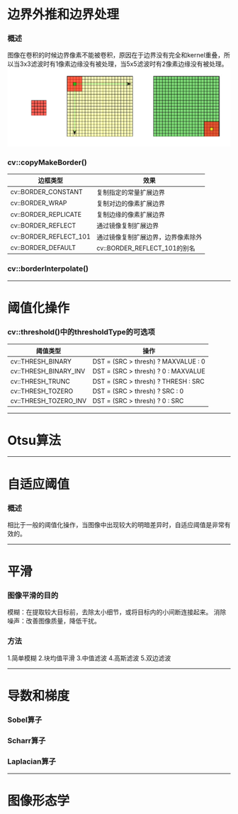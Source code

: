 # 边界外推和边界处理
### 概述
图像在卷积的时候边界像素不能被卷积，原因在于边界没有完全和kernel重叠，所以当3x3滤波时有1像素边缘没有被处理，当5x5滤波时有2像素边缘没有被处理。
![image](https://github.com/Otto-Xu/MyCodeRepository/blob/master/OpenCv/LearningOpenCv3/10.%20Filters%20and%20Convolution/%E8%BE%B9%E7%BC%98%E5%A4%96%E6%8E%A8.png)
### cv::copyMakeBorder()
边框类型|效果
----|----
cv::BORDER_CONSTANT|复制指定的常量扩展边界
cv::BORDER_WRAP|复制对边的像素扩展边界
cv::BORDER_REPLICATE|复制边缘的像素扩展边界
cv::BORDER_REFLECT|通过镜像复制扩展边界
cv::BORDER_REFLECT_101|通过镜像复制扩展边界，边界像素除外
cv::BORDER_DEFAULT|cv::BORDER_REFLECT_101的别名
### cv::borderInterpolate()
----------------------------------------------------------------------------------------------------------
# 阈值化操作
### cv::threshold()中的thresholdType的可选项
阈值类型|操作
----|----
cv::THRESH_BINARY | DST = (SRC > thresh) ? MAXVALUE : 0
cv::THRESH_BINARY_INV | DST = (SRC > thresh) ? 0 : MAXVALUE
cv::THRESH_TRUNC | DST = (SRC > thresh) ? THRESH : SRC
cv::THRESH_TOZERO | DST = (SRC > thresh) ? SRC : 0
cv::THRESH_TOZERO_INV | DST = (SRC > thresh) ? 0 : SRC

----------------------------------------------------------------------------------------------------------
# Otsu算法

----------------------------------------------------------------------------------------------------------
# 自适应阈值
### 概述
相比于一般的阈值化操作，当图像中出现较大的明暗差异时，自适应阈值是非常有效的。

----------------------------------------------------------------------------------------------------------
# 平滑
### 图像平滑的目的
模糊：在提取较大目标前，去除太小细节，或将目标内的小间断连接起来。
消除噪声：改善图像质量，降低干扰。
### 方法
1.简单模糊
2.块均值平滑
3.中值滤波
4.高斯滤波
5.双边滤波

 ----------------------------------------------------------------------------------------------------------
 # 导数和梯度
 ### Sobel算子
 ### Scharr算子
 ### Laplacian算子

  ----------------------------------------------------------------------------------------------------------
  # 图像形态学
